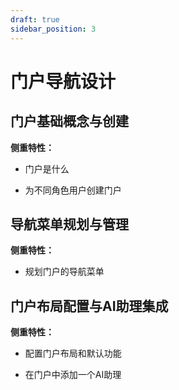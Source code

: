 ```yaml
---
draft: true
sidebar_position: 3
---
```


# 门户导航设计

## 门户基础概念与创建

**侧重特性：**

*   门户是什么

*   为不同角色用户创建门户

## 导航菜单规划与管理

**侧重特性：**

*   规划门户的导航菜单

## 门户布局配置与AI助理集成

**侧重特性：**

*   配置门户布局和默认功能

*   在门户中添加一个AI助理

